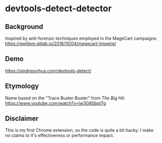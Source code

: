 # devtools-detect-detector

## Background

Inspired by anti-forensic techniques employed in the MageCart campaigns: https://gwillem.gitlab.io/2018/10/04/magecart-tripwire/

## Demo
https://sindresorhus.com/devtools-detect/

## Etymology

Name based on the "Trace Buster Buster" from *The Big Hit*: https://www.youtube.com/watch?v=Iw3G80bplTg

## Disclaimer

This is my first Chrome extension, so the code is quite a bit hacky. I make no claims to it's effectiveness or performance impact. 
